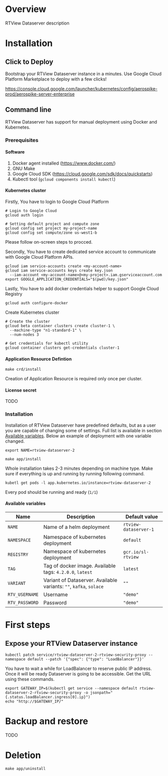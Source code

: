 # Overview

RTView Dataserver description

# Installation

## Click to Deploy

Bootstrap your RTView Dataserver instance in a minutes. Use Google Cloud Platform Marketplace to deploy with a few clicks!

https://console.cloud.google.com/launcher/kubernetes/config/aerospike-prod/aerospike-server-enterprise

## Command line

RTView Dataserver has support for manual deployment using Docker and Kubernetes.

### Prerequisites

#### Software
1. Docker agent installed (https://www.docker.com/)
2. GNU Make
3. Google Cloud SDK (https://cloud.google.com/sdk/docs/quickstarts)
4. Kubectl tool (`gcloud components install kubectl`)

#### Kubernetes cluster

Firstly, You have to login to Google Cloud Platform

```
# Login to Google Cloud
gcloud auth login

# Setting default project and compute zone
gcloud config set project my-project-name
gcloud config set compute/zone us-west1-b
```

Please follow on-screen steps to procced.

Secondly, You have to create dedicated service account to communicate with Google Cloud Platform APIs.

```
gcloud iam service-accounts create <my-account-name>
gcloud iam service-accounts keys create key.json
  --iam-account <my-account-name>@<my-project>.iam.gserviceaccount.com
export GOOGLE_APPLICATION_CREDENTIALS="$(pwd)/key.json"
```

Lastly, You have to add docker credentials helper to support Google Cloud Registry

```
gcloud auth configure-docker
```

Create Kubernetes cluster

```
# Create the cluster
gcloud beta container clusters create cluster-1 \
  --machine-type "n1-standard-1" \
  --num-nodes 3

# Get credentials for kubectl utility
gcloud container clusters get-credentials cluster-1
```

#### Application Resource Defintion

```
make crd/install
```

Creation of Application Resource is required only once per cluster.

#### License secret

TODO

### Installation

Installation of RTView Dataserver have predefined defaults, but as a user you are capable of changing some of settings. Full list is available in section [Available variables](#available-variables). Below an example of deployment with one variable changed.

```
export NAME=rtview-dataserver-2

make app/install
```

Whole installation takes 2-3 minutes depending on machine type.
Make sure if everything is up and running by running following command.

```
kubetl get pods -l app.kubernetes.io/instance=rtview-dataserver-2
```

Every pod should be running and ready (`1/1`)

#### Available variables
Name | Description |  Default value
-----|-------------|--------------
`NAME` | Name of a helm deployment | `rtview-dataserver-1`
`NAMESPACE` | Namespace of kubernetes deployment | `default`
`REGISTRY` | Namespace of kubernetes deployment | `gcr.io/sl-rtview`
`TAG` | Tag of docker image. Available tags: `4.2.0.0`, `latest` | `latest`
`VARIANT` | Variant of Dataserver. Available variants: `""`, `kafka`, `solace` | `""`
`RTV_USERNAME` | Username | `"demo"`
`RTV_PASSWORD` | Password | `"demo"`

# First steps
## Expose your RTView Dataserver instance

```
kubectl patch service/rtview-dataserver-2-rtview-security-proxy --namespace default --patch '{"spec": {"type": "LoadBalancer"}}'
```

You have to wait a while for LoadBalancer to reserve public IP address. Once it will be ready Dataserver is going to be accessible. Get the URL using these commands.

```
export GATEWAY_IP=$(kubectl get service --namespace default rtview-dataserver-2-rtview-security-proxy -o jsonpath="{.status.loadBalancer.ingress[0].ip}")
echo "http://$GATEWAY_IP/"
```

# Backup and restore

TODO

# Deletion

```
make app/uninstall
```

